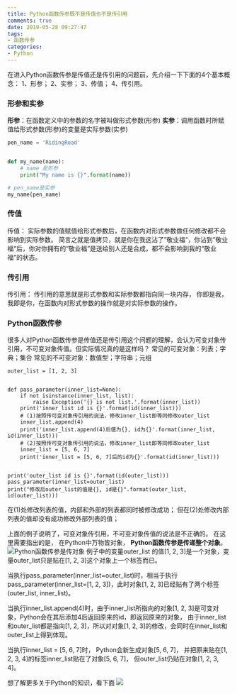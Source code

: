 ```yaml
---
title: Python函数传参既不是传值也不是传引用
comments: true
date: 2019-05-28 09:27:47
tags:
- 函数传参
categories:
- Python
---
```

在进入Python函数传参是传值还是传引用的问题前，先介绍一下下面的4个基本概念：
1、形参；
2、实参；
3、传值；
4、传引用。
<!--more-->
### 形参和实参
**形参**：在函数定义中的参数的名字被叫做形式参数(形参)
**实参**：调用函数时所赋值给形式参数(形参)的变量是实际参数(实参)
```Python
pen_name = 'RidingRoad'


def my_name(name):
    # name 是形参
    print("My name is {}".format(name))

# pen_name是实参
my_name(pen_name)
```
### 传值
传值：
实际参数的值赋值给形式参数后，在函数内对形式参数做任何修改都不会影响到实际参数。
简言之就是值拷贝，就是你在我这沾了”敬业福“，你沾到”敬业福“后，你对你拥有的“敬业福”是送给别人还是合成，都不会影响到我的“敬业福”的状态。
### 传引用
传引用：
传引用的意思就是形式参数和实际参数都指向同一块内存， 你即是我，我即是你，在函数内对形式参数的操作就是对实际参数的操作。

### Python函数传参
很多人对Python函数传参是传值还是传引用这个问题的理解，会认为可变对象传引用，不可变对象传值。但实际情况真的是这样吗？
常见的可变对象：列表；字典；集合
常见的不可变对象：数值型；字符串；元组
```
outer_list = [1, 2, 3]


def pass_parameter(inner_list=None):
    if not isinstance(inner_list, list):
        raise Exception('{} is not list.'.format(inner_list))
    print('inner_list id is {}'.format(id(inner_list)))
    # (1)按照传可变对象传引用的说法，修改inner_list即等同修改outer_list
    inner_list.append(4)
    print('inner_list.append(4)后值为{}, id为{}'.format(inner_list, id(inner_list)))
    # (2)按照传可变对象传引用的说法，修改inner_list即等同修改outer_list
    inner_list = [5, 6, 7]
    print('inner_list = [5, 6, 7]后的id为{}'.format(id(inner_list)))


print('outer_list id is {}'.format(id(outer_list)))
pass_parameter(inner_list=outer_list)
print("修改后outer_list的值是{}, id是{}".format(outer_list, id(outer_list)))
```
在(1)处修改列表的值，内部和外部的列表都同时被修改成功；
但在(2)处修改内部列表的值却没有成功修改外部列表的值；

上面的例子说明了，可变对象传引用，不可变对象传值的说法是不正确的。
在这里需要指出的是， 在Python中万物皆对象， **Python函数传参是传递整个对象**。
![Python函数传参是传对象](https://i.loli.net/2019/05/27/5cec07813cbc156152.png)
例子中的变量outer_list 的值[1, 2, 3]是一个对象，变量outer_list只是贴在[1, 2, 3]这个对象上一个标签而已。

当执行pass_parameter(inner_list=outer_list)时，相当于执行pass_parameter(inner_list=[1, 2, 3])，此时对象[1, 2, 3]已经贴有了两个标签(outer_list, inner_list)。

当执行inner_list.append(4)时，由于inner_list所指向的对象[1, 2, 3]是可变对象，Python会在其后添加4后返回原来的id，即返回原来的对象， 由于inner_list和outer_list都是指向[1, 2, 3]，所以对对象[1, 2, 3]的修改，会同时在inner_list和outer_list上得到体现。

当执行inner_list = [5, 6, 7]时， Python会新生成对象[5, 6, 7]， 并把原来贴在[1, 2, 3, 4]的标签inner_list贴在了对象[5, 6, 7]， 但outer_list仍贴在对象[1, 2, 3, 4]。


想了解更多关于Python的知识，看下面
![](https://i.loli.net/2019/05/25/5ce9014d84a0d55925.png)

